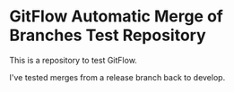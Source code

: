 # GitFlow Automatic Merge of Branches Test Repository

This is a repository to test GitFlow.

I've tested merges from a release branch back to develop.